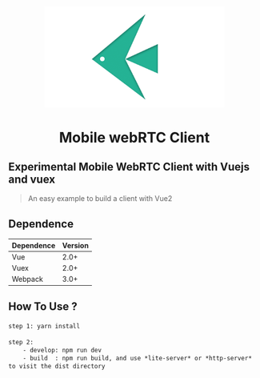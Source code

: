 <p align="center">
    <img src="./src/images/logo-3.png" width="360px">
</p>

<h1 align="center">Mobile webRTC Client</h1>

<p align="center">

## Experimental Mobile WebRTC Client with Vuejs and vuex

> An easy example to build a client with Vue2

## Dependence

| Dependence | Version |
| ---------- | ------- |
| Vue        | 2.0+    |
| Vuex       | 2.0+    |
| Webpack    | 3.0+    |

## How To Use ?

```
step 1: yarn install

step 2:
    - develop: npm run dev
    - build  : npm run build, and use *lite-server* or *http-server* to visit the dist directory
```

